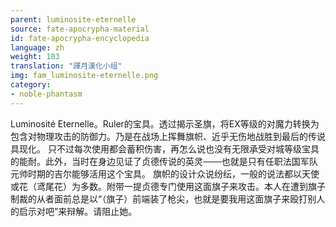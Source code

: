 ```yaml
---
parent: luminosite-eternelle
source: fate-apocrypha-material
id: fate-apocrypha-encyclopedia
language: zh
weight: 103
translation: "譯月漢化小组"
img: fam_luminosite-eternelle.png
category:
- noble-phantasm
---
```


Luminosité Eternelle。Ruler的宝具。透过揭示圣旗，将EX等级的对魔力转换为包含对物理攻击的防御力。乃是在战场上挥舞旗帜、近乎无伤地战胜到最后的传说具现化。
只不过每次使用都会蓄积伤害，再怎么说也没有无限承受对城等级宝具的能耐。此外，当时在身边见证了贞德传说的英灵───也就是只有任职法国军队元帅时期的吉尔能够活用这个宝具。
旗帜的设计众说纷纭，一般的说法都以天使或花（鸢尾花）为多数。附带一提贞德专门使用这面旗子来攻击。本人在遭到旗子制裁的从者面前总是以“（旗子）前端装了枪尖，也就是要我用这面旗子来殴打别人的启示对吧”来辩解。请阻止她。
